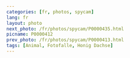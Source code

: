```yaml
---
categories: [fr, photos, spycam]
lang: fr
layout: photo
next_photo: /fr/photos/spycam/P0000435.html
picname: P0000412
prev_photo: /fr/photos/spycam/P0000413.html
tags: [Animal, Fotofalle, Honig Dachse]
---
```

